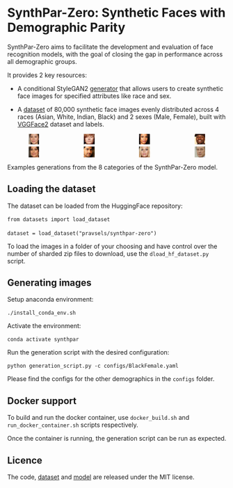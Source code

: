 # SynthPar-Zero: Synthetic Faces with Demographic Parity

SynthPar-Zero aims to facilitate the development and evaluation of face recognition models, with the goal of closing the gap in performance across all demographic groups.

It provides 2 key resources:

- A conditional StyleGAN2 [generator](https://huggingface.co/pravsels/synthpar-zero) that allows users to create synthetic face images for specified attributes like race and sex.
    
- A [dataset](https://huggingface.co/datasets/pravsels/synthpar-zero) of 80,000 synthetic face images evenly distributed across 4 races (Asian, White, Indian, Black) and 2 sexes (Male, Female), built with [VGGFace2](https://github.com/ox-vgg/vgg_face2) dataset and labels.

<div style="display: grid; grid-template-columns: repeat(4, 1fr); gap: 5px; align-items: center; justify-items: center;">
  <img src="./generated_images/af_3.png" style="width: 20%; margin: 0; padding: 0;">
  <img src="./generated_images/am_0.png" style="width: 20%; margin: 0; padding: 0;">
  <img src="./generated_images/bf_2.png" style="width: 20%; margin: 0; padding: 0;">
  <img src="./generated_images/bm_7.png" style="width: 20%; margin: 0; padding: 0;">
  <img src="./generated_images/if_3.png" style="width: 20%; margin: 0; padding: 0;">
  <img src="./generated_images/im_2.png" style="width: 20%; margin: 0; padding: 0;">
  <img src="./generated_images/wf_0.png" style="width: 20%; margin: 0; padding: 0;">
  <img src="./generated_images/wm_5.png" style="width: 20%; margin: 0; padding: 0;">
</div>

<p>Examples generations from the 8 categories of the SynthPar-Zero model.</p>


## Loading the dataset

The dataset can be loaded from the HuggingFace repository:

```
from datasets import load_dataset

dataset = load_dataset("pravsels/synthpar-zero")
```

To load the images in a folder of your choosing and have control over the number of sharded zip files to download, use the `dload_hf_dataset.py` script. 


## Generating images

Setup anaconda environment:
```
./install_conda_env.sh
```

Activate the environment:
```
conda activate synthpar
```

Run the generation script with the desired configuration:
```
python generation_script.py -c configs/BlackFemale.yaml
```

Please find the configs for the other demographics in the `configs` folder. 


## Docker support 

To build and run the docker container, use `docker_build.sh` and `run_docker_container.sh` scripts respectively.

Once the container is running, the generation script can be run as expected. 


## Licence 

The code, [dataset](https://huggingface.co/datasets/pravsels/synthpar-zero) and [model](https://huggingface.co/pravsels/synthpar-zero) are released under the MIT license. 

